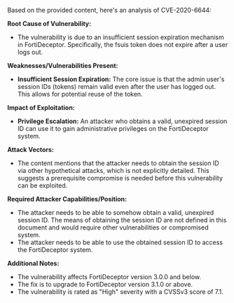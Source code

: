 Based on the provided content, here's an analysis of CVE-2020-6644:

**Root Cause of Vulnerability:**
- The vulnerability is due to an insufficient session expiration mechanism in FortiDeceptor. Specifically, the fsuis token does not expire after a user logs out.

**Weaknesses/Vulnerabilities Present:**
- **Insufficient Session Expiration:** The core issue is that the admin user's session IDs (tokens) remain valid even after the user has logged out. This allows for potential reuse of the token.

**Impact of Exploitation:**
- **Privilege Escalation:** An attacker who obtains a valid, unexpired session ID can use it to gain administrative privileges on the FortiDeceptor system.

**Attack Vectors:**
- The content mentions that the attacker needs to obtain the session ID via other hypothetical attacks, which is not explicitly detailed. This suggests a prerequisite compromise is needed before this vulnerability can be exploited.

**Required Attacker Capabilities/Position:**
- The attacker needs to be able to somehow obtain a valid, unexpired session ID. The means of obtaining the session ID are not defined in this document and would require other vulnerabilities or compromised system.
- The attacker needs to be able to use the obtained session ID to access the FortiDeceptor system.

**Additional Notes:**
- The vulnerability affects FortiDeceptor version 3.0.0 and below.
- The fix is to upgrade to FortiDeceptor version 3.1.0 or above.
- The vulnerability is rated as "High" severity with a CVSSv3 score of 7.1.